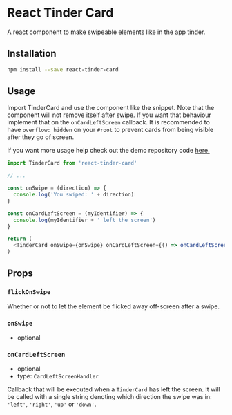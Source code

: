 # React Tinder Card

A react component to make swipeable elements like in the app tinder.

## Installation

```sh
npm install --save react-tinder-card
```

## Usage

Import TinderCard and use the component like the snippet. Note that the component will not remove itself after swipe. If you want that behaviour implement that on the `onCardLeftScreen` callback. It is recommended to have `overflow: hidden` on your `#root` to prevent cards from being visible after they go of screen.

If you want more usage help check out the demo repository code [here.](https://github.com/3DJakob/react-tinder-card-demo/blob/master/src/App.js)

```js
import TinderCard from 'react-tinder-card'

// ...

const onSwipe = (direction) => {
  console.log('You swiped: ' + direction)
}

const onCardLeftScreen = (myIdentifier) => {
  console.log(myIdentifier + ' left the screen')
}

return (
  <TinderCard onSwipe={onSwipe} onCardLeftScreen={() => onCardLeftScreen('fooBar')} preventSwipe={['right', 'left']}>Hello, World!</TinderCard>
)
```

## Props

### `flickOnSwipe`

Whether or not to let the element be flicked away off-screen after a swipe.

### `onSwipe`

- optional

### `onCardLeftScreen`

- optional
- type: `CardLeftScreenHandler`

Callback that will be executed when a `TinderCard` has left the screen. It will be called with a single string denoting which direction the swipe was in: `'left'`, `'right'`, `'up'` or `'down'`.
